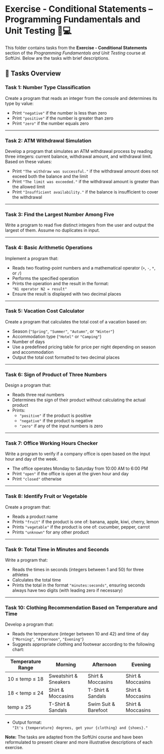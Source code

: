# Exercise - Conditional Statements – Programming Fundamentals and Unit Testing 🧑💻

This folder contains tasks from the **Exercise - Conditional Statements** section of the _Programming Fundamentals and Unit Testing_ course at SoftUni. Below are the tasks with brief descriptions.

## 🔧 Tasks Overview

### Task 1: Number Type Classification

Create a program that reads an integer from the console and determines its type by value:

- Print `"negative"` if the number is less than zero  
- Print `"positive"` if the number is greater than zero  
- Print `"zero"` if the number equals zero

---

### Task 2: ATM Withdrawal Simulation

Develop a program that simulates an ATM withdrawal process by reading three integers: current balance, withdrawal amount, and withdrawal limit. Based on these values:

- Print `"The withdraw was successful."` if the withdrawal amount does not exceed both the balance and the limit  
- Print `"The limit was exceeded."` if the withdrawal amount is greater than the allowed limit  
- Print `"Insufficient availability."` if the balance is insufficient to cover the withdrawal

---

### Task 3: Find the Largest Number Among Five

Write a program to read five distinct integers from the user and output the largest of them. Assume no duplicates in input.

---

### Task 4: Basic Arithmetic Operations

Implement a program that:

- Reads two floating-point numbers and a mathematical operator (`+`, `-`, `*`, or `/`)  
- Performs the specified operation  
- Prints the operation and the result in the format:  
  `"N1 operator N2 = result"`  
- Ensure the result is displayed with two decimal places

---

### Task 5: Vacation Cost Calculator

Create a program that calculates the total cost of a vacation based on:

- Season (`"Spring"`, `"Summer"`, `"Autumn"`, or `"Winter"`)  
- Accommodation type (`"Hotel"` or `"Camping"`)  
- Number of days  
- Use a predefined pricing table for price per night depending on season and accommodation  
- Output the total cost formatted to two decimal places

---

### Task 6: Sign of Product of Three Numbers

Design a program that:

- Reads three real numbers  
- Determines the sign of their product without calculating the actual product  
- Prints:
  - `"positive"` if the product is positive  
  - `"negative"` if the product is negative  
  - `"zero"` if any of the input numbers is zero

---

### Task 7: Office Working Hours Checker

Write a program to verify if a company office is open based on the input hour and day of the week.

- The office operates Monday to Saturday from 10:00 AM to 6:00 PM  
- Print `"open"` if the office is open at the given hour and day  
- Print `"closed"` otherwise

---

### Task 8: Identify Fruit or Vegetable

Create a program that:

- Reads a product name  
- Prints `"fruit"` if the product is one of: banana, apple, kiwi, cherry, lemon  
- Prints `"vegetable"` if the product is one of: cucumber, pepper, carrot  
- Prints `"unknown"` for any other product

---

### Task 9: Total Time in Minutes and Seconds

Write a program that:

- Reads the times in seconds (integers between 1 and 50) for three athletes  
- Calculates the total time  
- Prints the total in the format `"minutes:seconds"`, ensuring seconds always have two digits (with leading zero if necessary)

---

### Task 10: Clothing Recommendation Based on Temperature and Time

Develop a program that:

- Reads the temperature (integer between 10 and 42) and time of day (`"Morning"`, `"Afternoon"`, `"Evening"`)  
- Suggests appropriate clothing and footwear according to the following chart:

| Temperature Range     | Morning              | Afternoon           | Evening             |
|----------------------|----------------------|---------------------|---------------------|
| 10 ≤ temp ≤ 18       | Sweatshirt & Sneakers | Shirt & Moccasins   | Shirt & Moccasins   |
| 18 < temp ≤ 24       | Shirt & Moccasins    | T-Shirt & Sandals   | Shirt & Moccasins   |
| temp ≥ 25            | T-Shirt & Sandals    | Swim Suit & Barefoot| Shirt & Moccasins   |

- Output format:  
  `"It's {temperature} degrees, get your {clothing} and {shoes}."`

**Note:** The tasks are adapted from the SoftUni course and have been reformulated to present clearer and more illustrative descriptions of each exercise.
